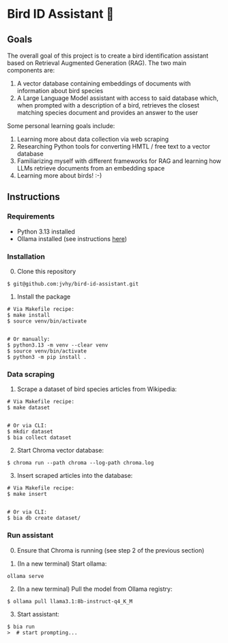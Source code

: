 # Bird ID Assistant 🦆

## Goals

The overall goal of this project is to create a bird identification assistant based on Retrieval Augmented Generation (RAG). The two main components are:

1. A vector database containing embeddings of documents with information about bird species
2. A Large Language Model assistant with access to said database which, when prompted with a description of a bird, retrieves the closest matching species document and provides an answer to the user

Some personal learning goals include:

1. Learning more about data collection via web scraping
2. Researching Python tools for converting HMTL / free text to a vector database
3. Familiarizing myself with different frameworks for RAG and learning how LLMs retrieve documents from an embedding space
4. Learning more about birds! :-)


## Instructions

### Requirements

- Python 3.13 installed
- Ollama installed (see instructions [here](https://ollama.com/download/linux))

### Installation

0. Clone this repository
```
$ git@github.com:jvhy/bird-id-assistant.git
```

1. Install the package

```
# Via Makefile recipe:
$ make install
$ source venv/bin/activate


# Or manually:
$ python3.13 -m venv --clear venv
$ source venv/bin/activate
$ python3 -m pip install .
```

### Data scraping

1. Scrape a dataset of bird species articles from Wikipedia:


```
# Via Makefile recipe:
$ make dataset


# Or via CLI:
$ mkdir dataset
$ bia collect dataset
```

2. Start Chroma vector database:

```
$ chroma run --path chroma --log-path chroma.log
```

3. Insert scraped articles into the database:

```
# Via Makefile recipe:
$ make insert


# Or via CLI:
$ bia db create dataset/
```

### Run assistant

0. Ensure that Chroma is running (see step 2 of the previous section)

1. (In a new terminal) Start ollama:
```
ollama serve
```

2. (In a new terminal) Pull the model from Ollama registry:
```
$ ollama pull llama3.1:8b-instruct-q4_K_M
```

3. Start assistant:
```
$ bia run
>  # start prompting...
```
